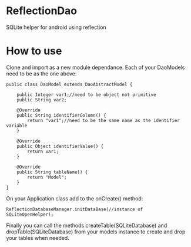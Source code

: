 # ReflectionDao
SQLite helper for android using reflection

# How to use

Clone and import as a new module dependance.
Each of your DaoModels need to be as the one above:

```
public class DaoModel extends DaoAbstractModel {

    public Integer var1;//need to be object not primitive
    public String var2;

    @Override
    public String identifierColumn() {
        return "var1";//need to be the same name as the identifier variable
    }

    @Override
    public Object identifierValue() {
        return var1;
    }

    @Override
    public String tableName() {
        return "Model";
    }
}
```
On your Application class add to the onCreate() method:
```
ReflectionDatabaseManager.initDataBase(//instance of SQLiteOpenHelper);
```
Finally you can call the methods createTable(SQLiteDatabase) and dropTable(SQLiteDatabase) from your models instance to
create and drop your tables when needed.
